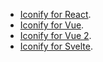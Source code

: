 - [Iconify for React](/icon-components/react/index.md).
- [Iconify for Vue](/icon-components/vue/index.md).
- [Iconify for Vue 2](/icon-components/vue2/index.md).
- [Iconify for Svelte](/icon-components/svelte/index.md).
